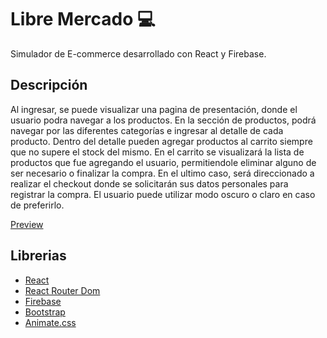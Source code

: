 # Libre Mercado 💻

Simulador de E-commerce desarrollado con React y Firebase.

## Descripción

Al ingresar, se puede visualizar una pagina de presentación, donde el usuario podra navegar a los productos.
En la sección de productos, podrá navegar por las diferentes categorías e ingresar al detalle de cada producto.
Dentro del detalle pueden agregar productos al carrito siempre que no supere el stock del mismo.
En el carrito se visualizará la lista de productos que fue agregando el usuario, permitiendole eliminar alguno de ser necesario o finalizar la compra. En el ultimo caso, será direccionado a realizar el checkout donde se solicitarán sus datos personales para registrar la compra.
El usuario puede utilizar modo oscuro o claro en caso de preferirlo.

[Preview](https://drive.google.com/file/d/1pm1T2Raao-RM0-aJS1UfCD27tCU6Yr_H/view)

## Librerias

- [React](https://reactjs.org/)
- [React Router Dom](https://github.com/remix-run/react-router#readme)
- [Firebase](https://firebase.google.com/)
- [Bootstrap](https://getbootstrap.com/)
- [Animate.css](https://animate.style/)

